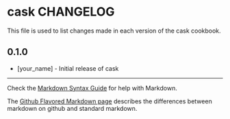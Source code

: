# cask CHANGELOG

This file is used to list changes made in each version of the cask cookbook.

## 0.1.0
- [your_name] - Initial release of cask

- - -
Check the [Markdown Syntax Guide](http://daringfireball.net/projects/markdown/syntax) for help with Markdown.

The [Github Flavored Markdown page](http://github.github.com/github-flavored-markdown/) describes the differences between markdown on github and standard markdown.
